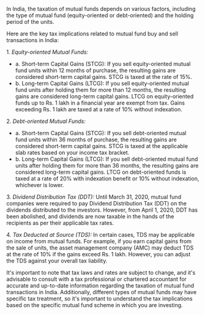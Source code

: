 <p>
In India, the taxation of mutual funds depends on various factors, including the type of mutual fund (equity-oriented or debt-oriented) and the holding period of the units. 
</p><p>
Here are the key tax implications related to mutual fund buy and sell transactions in India:
</p><p>
1. <em class="red">Equity-oriented Mutual Funds:</em>
   <ul><li>
   a. Short-term Capital Gains (STCG): If you sell equity-oriented mutual fund units within 12 months of purchase, the resulting gains are considered short-term capital gains. STCG is taxed at the rate of 15%.
   </li><li>
   b. Long-term Capital Gains (LTCG): If you sell equity-oriented mutual fund units after holding them for more than 12 months, the resulting gains are considered long-term capital gains. LTCG on equity-oriented funds up to Rs. 1 lakh in a financial year are exempt from tax. Gains exceeding Rs. 1 lakh are taxed at a rate of 10% without indexation.
   </li></ul>
</p><p>
2. <em class="red">Debt-oriented Mutual Funds:</em>
   <ul><li>
   a. Short-term Capital Gains (STCG): If you sell debt-oriented mutual fund units within 36 months of purchase, the resulting gains are considered short-term capital gains. STCG is taxed at the applicable slab rates based on your income tax bracket.
   </li><li>
   b. Long-term Capital Gains (LTCG): If you sell debt-oriented mutual fund units after holding them for more than 36 months, the resulting gains are considered long-term capital gains. LTCG on debt-oriented funds is taxed at a rate of 20% with indexation benefit or 10% without indexation, whichever is lower.
   </li></ul>
</p><p>
3. <em class="red">Dividend Distribution Tax (DDT):</em> Until March 31, 2020, mutual fund companies were required to pay Dividend Distribution Tax (DDT) on the dividends distributed to the investors. However, from April 1, 2020, DDT has been abolished, and dividends are now taxable in the hands of the recipients as per their applicable tax rates.
</p><p>
4. <em class="red">Tax Deducted at Source (TDS):</em> In certain cases, TDS may be applicable on income from mutual funds. For example, if you earn capital gains from the sale of units, the asset management company (AMC) may deduct TDS at the rate of 10% if the gains exceed Rs. 1 lakh. However, you can adjust the TDS against your overall tax liability.
</p><p>
It's important to note that tax laws and rates are subject to change, and it's advisable to consult with a tax professional or chartered accountant for accurate and up-to-date information regarding the taxation of mutual fund transactions in India. Additionally, different types of mutual funds may have specific tax treatment, so it's important to understand the tax implications based on the specific mutual fund scheme in which you are investing.
</p>